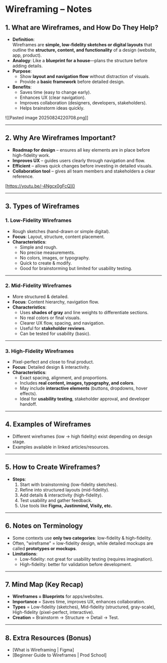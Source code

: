 # Wireframing – Notes

## 1. What are Wireframes, and How Do They Help?

- **Definition**:  
    Wireframes are **simple, low-fidelity sketches or digital layouts** that outline the **structure, content, and functionality** of a design (website, app, product).
- **Analogy**: Like a **blueprint for a house**—plans the structure before adding details.
- **Purpose**:
    - Show **layout and navigation flow** without distraction of visuals.
    - Provide a **basic framework** before detailed design.
- **Benefits**:
    - Saves time (easy to change early).
    - Enhances UX (clear navigation).
    - Improves collaboration (designers, developers, stakeholders).
    - Helps brainstorm ideas quickly.

![[Pasted image 20250824220708.png]]

---

## 2. Why Are Wireframes Important?

- **Roadmap for design** – ensures all key elements are in place before high-fidelity work.
- **Improves UX** – guides users clearly through navigation and flow.
- **Efficient** – allows quick changes before investing in detailed visuals.
- **Collaboration tool** – gives all team members and stakeholders a clear reference.

[https://youtu.be/-4Ngcx0gFcQ]()

---

## 3. Types of Wireframes

### 1. **Low-Fidelity Wireframes**

- Rough sketches (hand-drawn or simple digital).
- **Focus**: Layout, structure, content placement.
- **Characteristics**:
    - Simple and rough.
    - No precise measurements.
    - No colors, images, or typography.
    - Quick to create & modify.
    - Good for brainstorming but limited for usability testing.

---

### 2. **Mid-Fidelity Wireframes**

- More structured & detailed.
- **Focus**: Content hierarchy, navigation flow.
- **Characteristics**:
    - Uses **shades of gray** and line weights to differentiate sections.
    - No real colors or final visuals.
    - Clearer UX flow, spacing, and navigation.
    - Useful for **stakeholder reviews**.
    - Can be tested for usability (basic).

---

### 3. **High-Fidelity Wireframes**

- Pixel-perfect and close to final product.
- **Focus**: Detailed design & interactivity.
- **Characteristics**:
    - Exact spacing, alignment, and proportions.
    - Includes **real content, images, typography, and colors**.
    - May include **interactive elements** (buttons, dropdowns, hover effects).
    - Ideal for **usability testing**, stakeholder approval, and developer handoff.

---

## 4. Examples of Wireframes

- Different wireframes (low → high fidelity) exist depending on design stage.
- Examples available in linked articles/resources.

---

## 5. How to Create Wireframes?

- **Steps**:
    1. Start with brainstorming (low-fidelity sketches).
    2. Refine into structured layouts (mid-fidelity).
    3. Add details & interactivity (high-fidelity).
    4. Test usability and gather feedback.
    5. Use tools like **Figma, Justinmind, Visily, etc.**

---

## 6. Notes on Terminology

- Some contexts use **only two categories**: low-fidelity & high-fidelity.
- Often, "wireframe" = low-fidelity design, while detailed mockups are called **prototypes or mockups**.
- **Limitations**:
    - Low-fidelity: not great for usability testing (requires imagination).
    - High-fidelity: better for validation before development.

---

## 7. Mind Map (Key Recap)

- **Wireframes = Blueprints** for apps/websites.
- **Importance** = Saves time, improves UX, enhances collaboration.
- **Types** = Low-fidelity (sketches), Mid-fidelity (structured, gray-scale), High-fidelity (pixel-perfect, interactive).
- **Creation** = Brainstorm → Structure → Detail → Test.

---

## 8. Extra Resources (Bonus)

- [What is Wireframing | Figma]
- [Beginner Guide to Wireframes | Prod School]